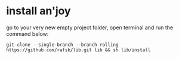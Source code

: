 # install an'joy

go to your very new empty project folder, open terminal and run the command below: 

    git clone --single-branch --branch rolling https://github.com/rafsb/lib.git lib && sh lib/install

